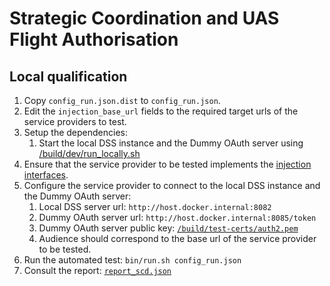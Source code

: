 # Strategic Coordination and UAS Flight Authorisation

## Local qualification
1. Copy `config_run.json.dist` to `config_run.json`.
2. Edit the `injection_base_url` fields to the required target urls of the service providers to test.
3. Setup the dependencies:
    1. Start the local DSS instance and the Dummy OAuth server using [/build/dev/run_locally.sh](/build/dev/run_locally.sh)
4. Ensure that the service provider to be tested implements the [injection interfaces](/interfaces/automated-testing/scd).
5. Configure the service provider to connect to the local DSS instance and the Dummy OAuth server:
   1. Local DSS server url: `http://host.docker.internal:8082`
   2. Dummy OAuth server url: `http://host.docker.internal:8085/token`
   3. Dummy OAuth server public key: [`/build/test-certs/auth2.pem`](/build/test-certs/auth2.pem)
   4. Audience should correspond to the base url of the service provider to be tested.
6. Run the automated test: `bin/run.sh config_run.json`
7. Consult the report: [`report_scd.json`](../report_scd.json)
